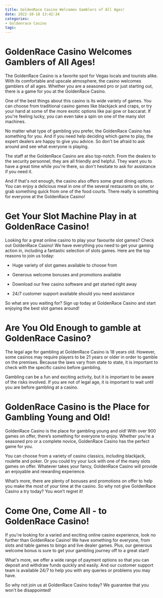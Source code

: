 ```yaml
---
title: GoldenRace Casino Welcomes Gamblers of All Ages!
date: 2022-10-18 13:42:34
categories:
- Goldenrace Casino
tags:
---
```



#  GoldenRace Casino Welcomes Gamblers of All Ages!

The GoldenRace Casino is a favorite spot for Vegas locals and tourists alike. With its comfortable and upscale atmosphere, the casino welcomes gamblers of all ages. Whether you are a seasoned pro or just starting out, there is a game for you at the GoldenRace Casino.

One of the best things about this casino is its wide variety of games. You can choose from traditional casino games like blackjack and craps, or try your hand at some of the more exotic options like pai gow or baccarat. If you're feeling lucky, you can even take a spin on one of the many slot machines.

No matter what type of gambling you prefer, the GoldenRace Casino has something for you. And if you need help deciding which game to play, the expert dealers are happy to give you advice. So don't be afraid to ask around and see what everyone is playing.

The staff at the GoldenRace Casino are also top-notch. From the dealers to the security personnel, they are all friendly and helpful. They want you to have a great time while you're there, so don't hesitate to ask for assistance if you need it.

And if that's not enough, the casino also offers some great dining options. You can enjoy a delicious meal in one of the several restaurants on site, or grab something quick from one of the food courts. There really is something for everyone at the GoldenRace Casino!

#  Get Your Slot Machine Play in at GoldenRace Casino!

Looking for a great online casino to play your favourite slot games? Check out GoldenRace Casino! We have everything you need to get your gaming action in, including a fantastic selection of slots games. Here are the top reasons to join us today:

* Huge variety of slot games available to choose from

* Generous welcome bonuses and promotions available

* Download our free casino software and get started right away

* 24/7 customer support available should you need assistance

So what are you waiting for? Sign up today at GoldenRace Casino and start enjoying the best slot games around!

#  Are You Old Enough to gamble at GoldenRace Casino?

The legal age for gambling at GoldenRace Casino is 18 years old. However, some casinos may require players to be 21 years or older in order to gamble on the premises. Because the laws vary from state to state, it is important to check with the specific casino before gambling.

Gambling can be a fun and exciting activity, but it is important to be aware of the risks involved. If you are not of legal age, it is important to wait until you are before gambling at a casino.

#  GoldenRace Casino is the Place for Gambling Young and Old!

GoldenRace Casino is the place for gambling young and old! With over 900 games on offer, there’s something for everyone to enjoy. Whether you’re a seasoned pro or a complete novice, GoldenRace Casino has the perfect game for you.

You can choose from a variety of casino classics, including blackjack, roulette and poker. Or you could try your luck with one of the many slots games on offer. Whatever takes your fancy, GoldenRace Casino will provide an enjoyable and rewarding experience.

What’s more, there are plenty of bonuses and promotions on offer to help you make the most of your time at the casino. So why not give GoldenRace Casino a try today? You won’t regret it!

#  Come One, Come All - to GoldenRace Casino!

If you're looking for a varied and exciting online casino experience, look no further than GoldenRace Casino! We have something for everyone, from slots and table games to bingo and live dealer games. Plus, our generous welcome bonus is sure to get your gambling journey off to a great start!

What's more, we offer a wide range of payment options so that you can deposit and withdraw funds quickly and easily. And our customer support team is available 24/7 to help you with any queries or problems you may have.

So why not join us at GoldenRace Casino today? We guarantee that you won't be disappointed!